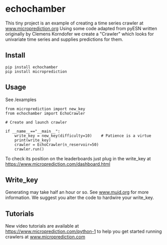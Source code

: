 # echochamber


This tiny project is an example of creating a time series crawler at www.microprediction.org  Using some code adapted
from pyESN written originally by Clemens Korndofer we create a "Crawler" which looks for univariate time 
series and supplies predictions for them.  


## Install


    pip install echochamber
    pip install microprediction 


## Usage

See /examples

    from microprediction import new_key
    from echochamber import EchoCrawler
    
    # Create and launch crawler
    
    if __name__=="__main__":
        write_key = new_key(difficulty=10)    # Patience is a virtue
        print(write_key)
        crawler = EchoCrawler(n_reservoir=50)
        crawler.run()

To check its position on the leaderboards just plug in the write_key at https://www.microprediction.com/dashboard.html


## Write_key

Generating may take half an hour or so. See www.muid.org for more information. We suggest you alter the code to hardwire your write_key. 

## Tutorials

New video tutorials are available at https://www.microprediction.com/python-1 to help you
get started running crawlers at www.microprediction.com
